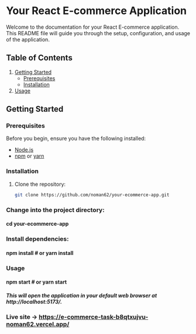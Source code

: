 # Your React E-commerce Application

Welcome to the documentation for your React E-commerce application. This README file will guide you through the setup, configuration, and usage of the application.

## Table of Contents
1. [Getting Started](#getting-started)
   - [Prerequisites](#prerequisites)
   - [Installation](#installation)
2. [Usage](#usage)

## Getting Started

### Prerequisites


Before you begin, ensure you have the following installed:

- [Node.js](https://nodejs.org/)
- [npm](https://www.npmjs.com/) or [yarn](https://yarnpkg.com/)

### Installation

1. Clone the repository:

   ```bash
   git clone https://github.com/noman62/your-ecommerce-app.git
   
  ### Change into the project directory:
  #### cd your-ecommerce-app
  
### Install dependencies:
#### npm install   # or yarn install

### Usage 
#### npm start   # or yarn start
##### This will open the application in your default web browser at http://localhost:5173/.
### Live site -> https://e-commerce-task-b8qtxujvu-noman62.vercel.app/
